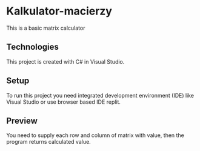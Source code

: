 # Kalkulator-macierzy

This is a basic matrix calculator

## Technologies

This project is created with C# in Visual Studio.

## Setup

To run this project you need integrated development environment (IDE) like Visual Studio or use browser based IDE replit.

## Preview

You need to supply each row and column of matrix with value, then the program returns calculated value.
